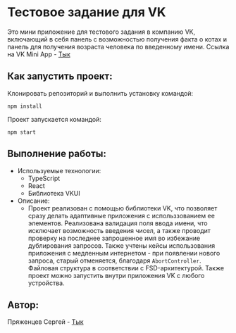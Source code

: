 # Тестовое задание для VK

Это мини приложение для тестового задания в компанию VK, включающий в себя панель с возможностью получения факта о котах и панель для получения возраста человека по введенному имени. Ссылка на VK Mini App - [Тык](https://vk.com/app51876086)

## Как запустить проект:

Клонировать репозиторий и выполнить установку командой:

```
npm install
```
Проект запускается командой:
```
npm start
```

## Выполнение работы:
- Используемые технологии:
    - TypeScript
    - React 
    - Библиотека VKUI
- Описание:
    - Проект реализован с помощью библиотеки VK, что позволяет сразу делать адаптивные приложения с использзованием ее элементов. Реализована валидация поля ввода имени, что исключает возможность введения чисел, а также проводит проверку на последнее запрошенное имя во избежание дублирования запросов. Также учтены кейсы использования приложения с медленным интернетом - при появлении нового запроса, старый отменяется, благодаря ```AbortController```. Файловая структура в соответствии с FSD-архитектурой. Также проект можно запустить внутри приложения VK с любого устройства.


## Автор:
Пряженцев Сергей - [Тык](https://t.me/Tabigone)